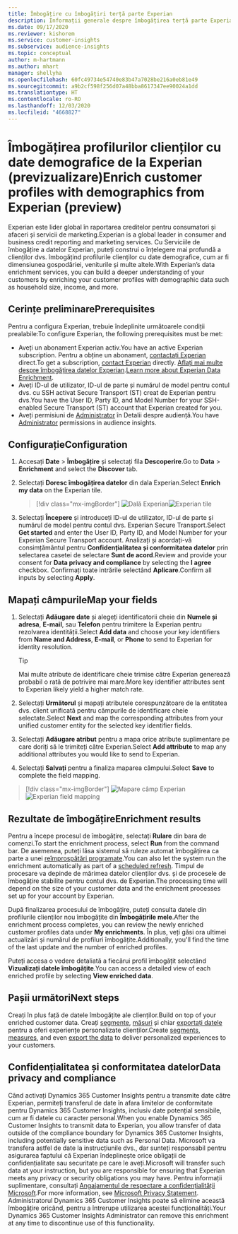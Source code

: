 ```yaml
---
title: Îmbogățire cu îmbogățiri terță parte Experian
description: Informații generale despre îmbogățirea terță parte Experian.
ms.date: 09/17/2020
ms.reviewer: kishorem
ms.service: customer-insights
ms.subservice: audience-insights
ms.topic: conceptual
author: m-hartmann
ms.author: mhart
manager: shellyha
ms.openlocfilehash: 60fc49734e54740e83b47a7028be216a0eb81e49
ms.sourcegitcommit: a9b2cf598f256d07a48bba8617347ee90024a1dd
ms.translationtype: HT
ms.contentlocale: ro-RO
ms.lasthandoff: 12/03/2020
ms.locfileid: "4668827"
---
```

# <a name="enrich-customer-profiles-with-demographics-from-experian-preview"></a><span data-ttu-id="896cc-103">Îmbogățirea profilurilor clienților cu date demografice de la Experian (previzualizare)</span><span class="sxs-lookup"><span data-stu-id="896cc-103">Enrich customer profiles with demographics from Experian (preview)</span></span>

<span data-ttu-id="896cc-104">Experian este lider global în raportarea creditelor pentru consumatori și afaceri și servicii de marketing.</span><span class="sxs-lookup"><span data-stu-id="896cc-104">Experian is a global leader in consumer and business credit reporting and marketing services.</span></span> <span data-ttu-id="896cc-105">Cu Serviciile de îmbogățire a datelor Experian, puteți construi o înțelegere mai profundă a clienților dvs. îmbogățind profilurile clienților cu date demografice, cum ar fi dimensiunea gospodăriei, veniturile și multe altele.</span><span class="sxs-lookup"><span data-stu-id="896cc-105">With Experian’s data enrichment services, you can build a deeper understanding of your customers by enriching your customer profiles with demographic data such as household size, income, and more.</span></span>

## <a name="prerequisites"></a><span data-ttu-id="896cc-106">Cerințe preliminare</span><span class="sxs-lookup"><span data-stu-id="896cc-106">Prerequisites</span></span>

<span data-ttu-id="896cc-107">Pentru a configura Experian, trebuie îndeplinite următoarele condiții prealabile:</span><span class="sxs-lookup"><span data-stu-id="896cc-107">To configure Experian, the following prerequisites must be met:</span></span>

- <span data-ttu-id="896cc-108">Aveți un abonament Experian activ.</span><span class="sxs-lookup"><span data-stu-id="896cc-108">You have an active Experian subscription.</span></span> <span data-ttu-id="896cc-109">Pentru a obține un abonament, [contactați Experian](https://www.experian.com/marketing-services/contact) direct.</span><span class="sxs-lookup"><span data-stu-id="896cc-109">To get a subscription, [contact Experian](https://www.experian.com/marketing-services/contact) directly.</span></span> <span data-ttu-id="896cc-110">[Aflați mai multe despre îmbogățirea datelor Experian](https://www.experian.com/marketing-services/microsoft?cmpid=ems_web_mci_cdppage).</span><span class="sxs-lookup"><span data-stu-id="896cc-110">[Learn more about Experian Data Enrichment](https://www.experian.com/marketing-services/microsoft?cmpid=ems_web_mci_cdppage).</span></span>
- <span data-ttu-id="896cc-111">Aveți ID-ul de utilizator, ID-ul de parte și numărul de model pentru contul dvs. cu SSH activat Secure Transport (ST) creat de Experian pentru dvs.</span><span class="sxs-lookup"><span data-stu-id="896cc-111">You have the User ID, Party ID, and Model Number for your SSH-enabled Secure Transport (ST) account that Experian created for you.</span></span>
- <span data-ttu-id="896cc-112">Aveți permisiuni de [Administrator](permissions.md#administrator) în Detalii despre audiență.</span><span class="sxs-lookup"><span data-stu-id="896cc-112">You have [Administrator](permissions.md#administrator) permissions in audience insights.</span></span>

## <a name="configuration"></a><span data-ttu-id="896cc-113">Configurație</span><span class="sxs-lookup"><span data-stu-id="896cc-113">Configuration</span></span>

1. <span data-ttu-id="896cc-114">Accesați **Date** > **Îmbogățire** și selectați fila **Descoperire**.</span><span class="sxs-lookup"><span data-stu-id="896cc-114">Go to **Data** > **Enrichment** and select the **Discover** tab.</span></span>

1. <span data-ttu-id="896cc-115">Selectați **Doresc îmbogățirea datelor** din dala Experian.</span><span class="sxs-lookup"><span data-stu-id="896cc-115">Select **Enrich my data** on the Experian tile.</span></span>

   > [!div class="mx-imgBorder"]
   > <span data-ttu-id="896cc-116">![Dală Experian](media/experian-tile.png "Dală Experian")</span><span class="sxs-lookup"><span data-stu-id="896cc-116">![Experian tile](media/experian-tile.png "Experian tile")</span></span>

1. <span data-ttu-id="896cc-117">Selectați **Începere** și introduceți ID-ul de utilizator, ID-ul de parte și numărul de model pentru contul dvs. Experian Secure Transport.</span><span class="sxs-lookup"><span data-stu-id="896cc-117">Select **Get started** and enter the User ID, Party ID, and Model Number for your Experian Secure Transport account.</span></span> <span data-ttu-id="896cc-118">Analizați și acordați-vă consimțământul pentru **Confidențialitatea și conformitatea datelor** prin selectarea casetei de selectare **Sunt de acord**.</span><span class="sxs-lookup"><span data-stu-id="896cc-118">Review and provide your consent for **Data privacy and compliance** by selecting the **I agree** checkbox.</span></span> <span data-ttu-id="896cc-119">Confirmați toate intrările selectând **Aplicare**.</span><span class="sxs-lookup"><span data-stu-id="896cc-119">Confirm all inputs by selecting **Apply**.</span></span>

## <a name="map-your-fields"></a><span data-ttu-id="896cc-120">Mapați câmpurile</span><span class="sxs-lookup"><span data-stu-id="896cc-120">Map your fields</span></span>

1. <span data-ttu-id="896cc-121">Selectați **Adăugare date** și alegeți identificatorii cheie din **Numele și adresa**, **E-mail**, sau **Telefon** pentru trimitere la Experian pentru rezolvarea identității.</span><span class="sxs-lookup"><span data-stu-id="896cc-121">Select **Add data** and choose your key identifiers from **Name and Address**, **E-mail**, or **Phone** to send to Experian for identity resolution.</span></span>

   > [!TIP]
   > <span data-ttu-id="896cc-122">Mai multe atribute de identificare cheie trimise către Experian generează probabil o rată de potrivire mai mare.</span><span class="sxs-lookup"><span data-stu-id="896cc-122">More key identifier attributes sent to Experian likely yield a higher match rate.</span></span>

1. <span data-ttu-id="896cc-123">Selectați **Următorul** și mapați atributele corespunzătoare de la entitatea dvs. client unificată pentru câmpurile de identificare cheie selectate.</span><span class="sxs-lookup"><span data-stu-id="896cc-123">Select **Next** and map the corresponding attributes from your unified customer entity for the selected key identifier fields.</span></span>

1. <span data-ttu-id="896cc-124">Selectați **Adăugare atribut** pentru a mapa orice atribute suplimentare pe care doriți să le trimiteți către Experian.</span><span class="sxs-lookup"><span data-stu-id="896cc-124">Select **Add attribute** to map any additional attributes you would like to send to Experian.</span></span>

1.  <span data-ttu-id="896cc-125">Selectați **Salvați** pentru a finaliza maparea câmpului.</span><span class="sxs-lookup"><span data-stu-id="896cc-125">Select **Save** to complete the field mapping.</span></span>

   > [!div class="mx-imgBorder"]
   > <span data-ttu-id="896cc-126">![Mapare câmp Experian](media/experian-field-mapping.png "Mapare câmp Experian")</span><span class="sxs-lookup"><span data-stu-id="896cc-126">![Experian field mapping](media/experian-field-mapping.png "Experian field mapping")</span></span>

## <a name="enrichment-results"></a><span data-ttu-id="896cc-127">Rezultate de îmbogățire</span><span class="sxs-lookup"><span data-stu-id="896cc-127">Enrichment results</span></span>

<span data-ttu-id="896cc-128">Pentru a începe procesul de îmbogățire, selectați **Rulare** din bara de comenzi.</span><span class="sxs-lookup"><span data-stu-id="896cc-128">To start the enrichment process, select **Run** from the command bar.</span></span> <span data-ttu-id="896cc-129">De asemenea, puteți lăsa sistemul să ruleze automat îmbogățirea ca parte a unei [reîmprospătări programate](system.md#schedule-tab).</span><span class="sxs-lookup"><span data-stu-id="896cc-129">You can also let the system run the enrichment automatically as part of a [scheduled refresh](system.md#schedule-tab).</span></span> <span data-ttu-id="896cc-130">Timpul de procesare va depinde de mărimea datelor clienților dvs. și de procesele de îmbogățire stabilite pentru contul dvs. de Experian.</span><span class="sxs-lookup"><span data-stu-id="896cc-130">The processing time will depend on the size of your customer data and the enrichment processes set up for your account by Experian.</span></span>

<span data-ttu-id="896cc-131">După finalizarea procesului de îmbogățire, puteți consulta datele din profilurile clienților nou îmbogățite din **Îmbogățirile mele**.</span><span class="sxs-lookup"><span data-stu-id="896cc-131">After the enrichment process completes, you can review the newly enriched customer profiles data under **My enrichments**.</span></span> <span data-ttu-id="896cc-132">În plus, veți găsi ora ultimei actualizări și numărul de profiluri îmbogățite.</span><span class="sxs-lookup"><span data-stu-id="896cc-132">Additionally, you'll find the time of the last update and the number of enriched profiles.</span></span>

<span data-ttu-id="896cc-133">Puteți accesa o vedere detaliată a fiecărui profil îmbogățit selectând **Vizualizați datele îmbogățite**.</span><span class="sxs-lookup"><span data-stu-id="896cc-133">You can access a detailed view of each enriched profile by selecting **View enriched data**.</span></span>

## <a name="next-steps"></a><span data-ttu-id="896cc-134">Pașii următori</span><span class="sxs-lookup"><span data-stu-id="896cc-134">Next steps</span></span>

<span data-ttu-id="896cc-135">Creați în plus față de datele îmbogățite ale clienților.</span><span class="sxs-lookup"><span data-stu-id="896cc-135">Build on top of your enriched customer data.</span></span> <span data-ttu-id="896cc-136">Creați [segmente](segments.md), [măsuri](measures.md) și chiar [exportați datele](export-destinations.md) pentru a oferi experiențe personalizate clienților.</span><span class="sxs-lookup"><span data-stu-id="896cc-136">Create [segments](segments.md), [measures](measures.md), and even [export the data](export-destinations.md) to deliver personalized experiences to your customers.</span></span>

## <a name="data-privacy-and-compliance"></a><span data-ttu-id="896cc-137">Confidențialitatea și conformitatea datelor</span><span class="sxs-lookup"><span data-stu-id="896cc-137">Data privacy and compliance</span></span>

<span data-ttu-id="896cc-138">Când activați Dynamics 365 Customer Insights pentru a transmite date către Experian, permiteți transferul de date în afara limitelor de conformitate pentru Dynamics 365 Customer Insights, inclusiv date potențial sensibile, cum ar fi datele cu caracter personal.</span><span class="sxs-lookup"><span data-stu-id="896cc-138">When you enable Dynamics 365 Customer Insights to transmit data to Experian, you allow transfer of data outside of the compliance boundary for Dynamics 365 Customer Insights, including potentially sensitive data such as Personal Data.</span></span> <span data-ttu-id="896cc-139">Microsoft va transfera astfel de date la instrucțiunile dvs., dar sunteți responsabil pentru asigurarea faptului că Experian îndeplinește orice obligații de confidențialitate sau securitate pe care le aveți.</span><span class="sxs-lookup"><span data-stu-id="896cc-139">Microsoft will transfer such data at your instruction, but you are responsible for ensuring that Experian meets any privacy or security obligations you may have.</span></span> <span data-ttu-id="896cc-140">Pentru informații suplimentare, consultați [Angajamentul de respectare a confidențialității Microsoft](https://go.microsoft.com/fwlink/?linkid=396732).</span><span class="sxs-lookup"><span data-stu-id="896cc-140">For more information, see [Microsoft Privacy Statement](https://go.microsoft.com/fwlink/?linkid=396732).</span></span>
<span data-ttu-id="896cc-141">Administratorul Dynamics 365 Customer Insights poate să elimine această îmbogățire oricând, pentru a întrerupe utilizarea acestei funcționalități.</span><span class="sxs-lookup"><span data-stu-id="896cc-141">Your Dynamics 365 Customer Insights Administrator can remove this enrichment at any time to discontinue use of this functionality.</span></span>
